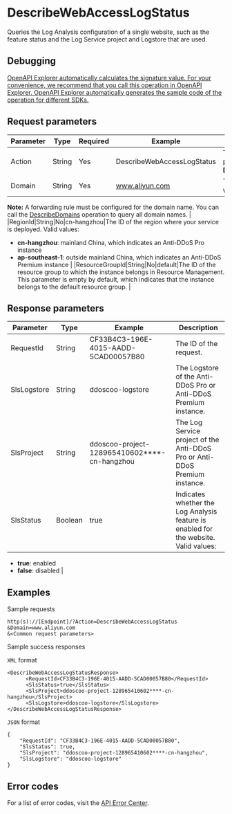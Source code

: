 # DescribeWebAccessLogStatus

Queries the Log Analysis configuration of a single website, such as the feature status and the Log Service project and Logstore that are used.

## Debugging

[OpenAPI Explorer automatically calculates the signature value. For your convenience, we recommend that you call this operation in OpenAPI Explorer. OpenAPI Explorer automatically generates the sample code of the operation for different SDKs.](https://api.aliyun.com/#product=ddoscoo&api=DescribeWebAccessLogStatus&type=RPC&version=2020-01-01)

## Request parameters

|Parameter|Type|Required|Example|Description|
|---------|----|--------|-------|-----------|
|Action|String|Yes|DescribeWebAccessLogStatus|The operation that you want to perform. Set the value to **DescribeWebAccessLogStatus**. |
|Domain|String|Yes|www.aliyun.com|The domain name of the website.

**Note:** A forwarding rule must be configured for the domain name. You can call the [DescribeDomains](~~91724~~) operation to query all domain names. |
|RegionId|String|No|cn-hangzhou|The ID of the region where your service is deployed. Valid values:

-   **cn-hangzhou**: mainland China, which indicates an Anti-DDoS Pro instance
-   **ap-southeast-1**: outside mainland China, which indicates an Anti-DDoS Premium instance |
|ResourceGroupId|String|No|default|The ID of the resource group to which the instance belongs in Resource Management. This parameter is empty by default, which indicates that the instance belongs to the default resource group. |

## Response parameters

|Parameter|Type|Example|Description|
|---------|----|-------|-----------|
|RequestId|String|CF33B4C3-196E-4015-AADD-5CAD00057B80|The ID of the request. |
|SlsLogstore|String|ddoscoo-logstore|The Logstore of the Anti-DDoS Pro or Anti-DDoS Premium instance. |
|SlsProject|String|ddoscoo-project-128965410602\*\*\*\*-cn-hangzhou|The Log Service project of the Anti-DDoS Pro or Anti-DDoS Premium instance. |
|SlsStatus|Boolean|true|Indicates whether the Log Analysis feature is enabled for the website. Valid values:

-   **true**: enabled
-   **false**: disabled |

## Examples

Sample requests

```
http(s)://[Endpoint]/?Action=DescribeWebAccessLogStatus
&Domain=www.aliyun.com
&<Common request parameters>
```

Sample success responses

`XML` format

```
<DescribeWebAccessLogStatusResponse>
      <RequestId>CF33B4C3-196E-4015-AADD-5CAD00057B80</RequestId>
      <SlsStatus>true</SlsStatus>
      <SlsProject>ddoscoo-project-128965410602****-cn-hangzhou</SlsProject>
      <SlsLogstore>ddoscoo-logstore</SlsLogstore>
</DescribeWebAccessLogStatusResponse>
```

`JSON` format

```
{
    "RequestId": "CF33B4C3-196E-4015-AADD-5CAD00057B80",
    "SlsStatus": true,
    "SlsProject": "ddoscoo-project-128965410602****-cn-hangzhou",
    "SlsLogstore": "ddoscoo-logstore"
}
```

## Error codes

For a list of error codes, visit the [API Error Center](https://error-center.alibabacloud.com/status/product/ddoscoo).

